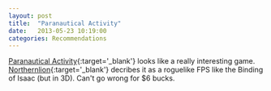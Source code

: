 ```yaml
---
layout: post
title:  "Paranautical Activity"
date:   2013-05-23 10:19:00
categories: Recommendations
---
```


[Paranautical Activity](http://www.desura.com/games/paranautical-activity){:target='_blank'} looks like a really interesting game. [Northernlion](http://www.youtube.com/watch?v=eMAA0GeTsoA&feature=youtu.be&a){:target='_blank'} decribes it as a roguelike FPS like the Binding of Isaac (but in 3D). Can't go wrong for $6 bucks.